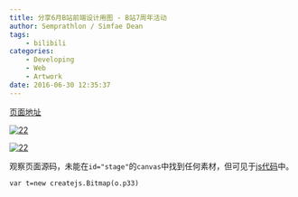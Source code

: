 ```yaml
---
title: 分享6月B站前端设计用图 - B站7周年活动
author: Semprathlon / Simfae Dean
tags:
	- bilibili
categories:
	- Developing
	- Web
	- Artwork
date: 2016-06-30 12:35:37
---
```

[页面地址](http://live.bilibili.com/anniversary)

[![22](/blog/uploads/2016/06/p22-1-1024x779.png)](/blog/uploads/2016/06/p22-1.png)

[![22](/blog/uploads/2016/06/p33-1.png)](/blog/uploads/2016/06/p33-1.png)

观察页面源码，未能在`id="stage"`的`canvas`中找到任何素材，但可见于[js代码](http://static.hdslb.com/live-static/live-activity/anniversary/anniversary.bundle.min.js?2016062801)中。

`var t=new createjs.Bitmap(o.p33)`